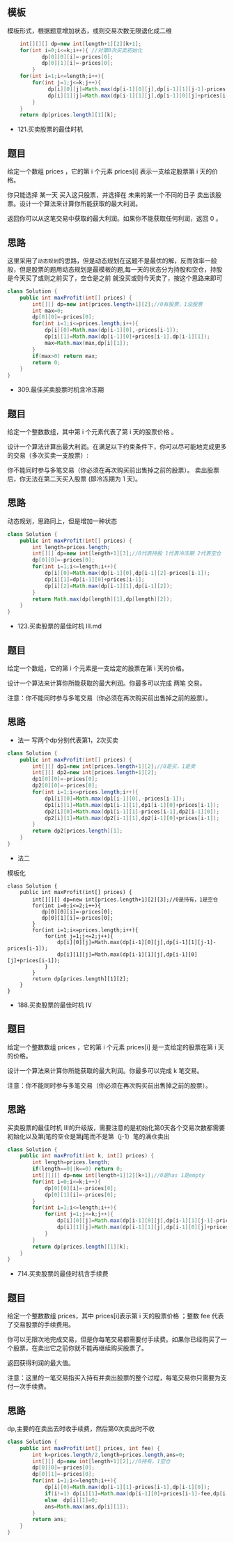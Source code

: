 ## 模板
模板形式，根据题意增加状态，或则交易次数无限退化成二维
```java
    int[][][] dp=new int[length+1][2][k+1];
    for(int i=0;i<=k;i++){ //对第0次买卖初始化
           dp[0][0][i]=-prices[0];
           dp[0][1][i]=-prices[0]; 
        }
    for(int i=1;i<=length;i++){
        for(int j=1;j<=k;j++){
             dp[i][0][j]=Math.max(dp[i-1][0][j],dp[i-1][1][j-1]-prices[i-1]);
             dp[i][1][j]=Math.max(dp[i-1][1][j],dp[i-1][0][j]+prices[i-1]);//注意卖出时候是第j次
        }
    }
    return dp[prices.length][1][k];
```

*  121.买卖股票的最佳时机

## 题目

给定一个数组 prices ，它的第 i 个元素 prices[i] 表示一支给定股票第 i 天的价格。

你只能选择 某一天 买入这只股票，并选择在 未来的某一个不同的日子 卖出该股票。设计一个算法来计算你所能获取的最大利润。

返回你可以从这笔交易中获取的最大利润。如果你不能获取任何利润，返回 0 。

## 思路
这里采用了`动态规划`的思路，但是动态规划在这题不是最优的解，反而效率一般般，但是股票的题用动态规划是最模板的题,每一天的状态分为持股和空仓，持股是今天买了或则之前买了，空仓是之前
就没买或则今天卖了，按这个思路来即可

```java
class Solution {
    public int maxProfit(int[] prices) {
        int[][] dp=new int[prices.length+1][2];//0有股票，1没股票
        int max=0;
        dp[0][0]=-prices[0];
        for(int i=1;i<=prices.length;i++){
            dp[i][0]=Math.max(dp[i-1][0],-prices[i-1]);
            dp[i][1]=Math.max(dp[i-1][0]+prices[i-1],dp[i-1][1]);
            max=Math.max(max,dp[i][1]);
        }
        if(max>0) return max;
        return 0;
    }
}
```

*  309.最佳买卖股票时机含冷冻期

## 题目
给定一个整数数组，其中第 i 个元素代表了第 i 天的股票价格 。​

设计一个算法计算出最大利润。在满足以下约束条件下，你可以尽可能地完成更多的交易（多次买卖一支股票）:

你不能同时参与多笔交易（你必须在再次购买前出售掉之前的股票）。
卖出股票后，你无法在第二天买入股票 (即冷冻期为 1 天)。

## 思路 
动态规划，思路同上，但是增加一种状态

```java
class Solution {
    public int maxProfit(int[] prices) {
        int length=prices.length;
        int[][] dp=new int[length+1][3];//0代表持股 1代表冷冻期 2代表空仓 
        dp[0][0]=-prices[0];
        for(int i=1;i<=length;i++){
            dp[i][0]=Math.max(dp[i-1][0],dp[i-1][2]-prices[i-1]);
            dp[i][1]=dp[i-1][0]+prices[i-1];
            dp[i][2]=Math.max(dp[i-1][1],dp[i-1][2]);
        }
        return Math.max(dp[length][1],dp[length][2]);
    }
}
```
* 123.买卖股票的最佳时机 III.md
## 题目

给定一个数组，它的第 i 个元素是一支给定的股票在第 i 天的价格。

设计一个算法来计算你所能获取的最大利润。你最多可以完成 两笔 交易。

注意：你不能同时参与多笔交易（你必须在再次购买前出售掉之前的股票）。

## 思路

* 法一
写两个dp分别代表第1，2次买卖

```java
class Solution {
    public int maxProfit(int[] prices) {
        int[][] dp1=new int[prices.length+1][2];//0是买，1是卖
        int[][] dp2=new int[prices.length+1][2];
        dp1[0][0]=-prices[0];
        dp2[0][0]=-prices[0];
        for(int i=1;i<=prices.length;i++){
            dp1[i][0]=Math.max(dp1[i-1][0],-prices[i-1]);
            dp1[i][1]=Math.max(dp1[i-1][1],dp1[i-1][0]+prices[i-1]);
            dp2[i][0]=Math.max(dp1[i-1][1]-prices[i-1],dp2[i-1][0]);
            dp2[i][1]=Math.max(dp2[i-1][1],dp2[i-1][0]+prices[i-1]);
        }
        return dp2[prices.length][1];
    }
}
```
* 法二

模板化
```
class Solution {
    public int maxProfit(int[] prices) {
        int[][][] dp=new int[prices.length+1][2][3];//0是持有，1是空仓
        for(int i=0;i<=2;i++){
           dp[0][0][i]=-prices[0];
           dp[0][1][i]=-prices[0]; 
        }
        for(int i=1;i<=prices.length;i++){
            for(int j=1;j<=2;j++){
                dp[i][0][j]=Math.max(dp[i-1][0][j],dp[i-1][1][j-1]-prices[i-1]);
                dp[i][1][j]=Math.max(dp[i-1][1][j],dp[i-1][0][j]+prices[i-1]);
            }
        }
        return dp[prices.length][1][2];
    }
}
```
* 188.买卖股票的最佳时机 IV

## 题目
给定一个整数数组 prices ，它的第 i 个元素 prices[i] 是一支给定的股票在第 i 天的价格。

设计一个算法来计算你所能获取的最大利润。你最多可以完成 k 笔交易。

注意：你不能同时参与多笔交易（你必须在再次购买前出售掉之前的股票）。
## 思路
买卖股票的最佳时机 III的升级版，需要注意的是初始化第0天各个交易次数都需要初始化以及第j笔的空仓是第**j**笔而不是第（j-1）笔的满仓卖出
```java
class Solution {
    public int maxProfit(int k, int[] prices) {
        int length=prices.length;
        if(length==0||k==0) return 0;
        int[][][] dp=new int[length+1][2][k+1];//0是has 1是empty
        for(int i=0;i<=k;i++){
            dp[0][0][i]=-prices[0];
            dp[0][1][i]=-prices[0];
        }
        for(int i=1;i<=length;i++){
            for(int j=1;j<=k;j++){
                dp[i][0][j]=Math.max(dp[i-1][0][j],dp[i-1][1][j-1]-prices[i-1]);
                dp[i][1][j]=Math.max(dp[i-1][1][j],dp[i-1][0][j]+prices[i-1]);//第j笔的空仓是第**j**笔而不是第（j-1）笔的满仓卖出
            }
        }
        return dp[prices.length][1][k];
    }
}
```
* 714.买卖股票的最佳时机含手续费
## 题目
给定一个整数数组 prices，其中 prices[i]表示第 i 天的股票价格 ；整数 fee 代表了交易股票的手续费用。

你可以无限次地完成交易，但是你每笔交易都需要付手续费。如果你已经购买了一个股票，在卖出它之前你就不能再继续购买股票了。

返回获得利润的最大值。

注意：这里的一笔交易指买入持有并卖出股票的整个过程，每笔交易你只需要为支付一次手续费。
## 思路
dp,主要的在卖出去时收手续费，然后第0次卖出时不收
```java
class Solution {
    public int maxProfit(int[] prices, int fee) {
        int k=prices.length/2,length=prices.length,ans=0;
        int[][] dp=new int[length+1][2];//0持有，1空仓
        dp[0][0]=-prices[0];
        dp[0][1]=-prices[0];
        for(int i=1;i<=length;i++){
            dp[i][0]=Math.max(dp[i-1][1]-prices[i-1],dp[i-1][0]);
            if(i!=1) dp[i][1]=Math.max(dp[i-1][0]+prices[i-1]-fee,dp[i-1][1]);
            else  dp[i][1]=0;
            ans=Math.max(ans,dp[i][1]);
        }
        return ans;
    }
}
```
